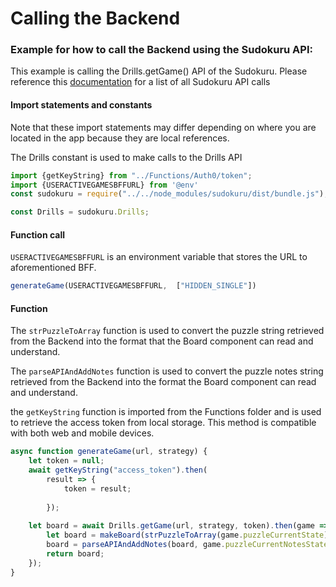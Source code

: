 # Calling the Backend

### Example for how to call the Backend using the Sudokuru API:

This example is calling the Drills.getGame() API of the Sudokuru.
Please reference this [documentation](https://github.com/SudoKuru/Sudokuru) for a list of all Sudokuru API calls

#### Import statements and constants

Note that these import statements may differ depending on where you are located in the app
because they are local references.

The Drills constant is used to make calls to the Drills API

```javascript
import {getKeyString} from "../Functions/Auth0/token";
import {USERACTIVEGAMESBFFURL} from '@env'
const sudokuru = require("../../node_modules/sudokuru/dist/bundle.js");

const Drills = sudokuru.Drills;
```

#### Function call

`USERACTIVEGAMESBFFURL` is an environment variable that stores the URL to aforementioned BFF.

```javascript
generateGame(USERACTIVEGAMESBFFURL,  ["HIDDEN_SINGLE"])
```

#### Function

The `strPuzzleToArray` function is used to convert the puzzle string retrieved from the Backend into
the format that the Board component can read and understand.

The `parseAPIAndAddNotes` function is used to convert the puzzle notes string retrieved from the Backend into
the format the Board component can read and understand.

the `getKeyString` function is imported from the Functions folder and is used to retrieve the access token
from local storage. This method is compatible with both web and mobile devices.


```javascript
async function generateGame(url, strategy) {
    let token = null;
    await getKeyString("access_token").then(
        result => {
            token = result;
            
        });
    
    let board = await Drills.getGame(url, strategy, token).then(game => {
        let board = makeBoard(strPuzzleToArray(game.puzzleCurrentState));
        board = parseAPIAndAddNotes(board, game.puzzleCurrentNotesState);
        return board;
    });
}
```
